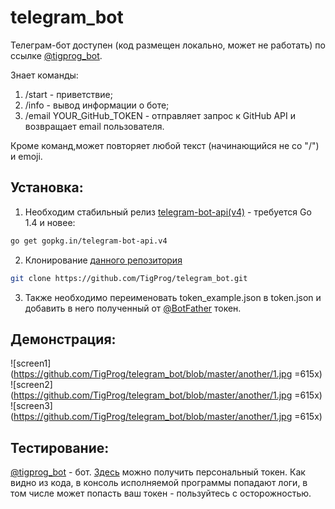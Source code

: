 # telegram_bot
 Телеграм-бот доступен (код размещен локально, может не работать) по ссылке [@tigprog_bot](https://t.me/tigprog_bot).
 
 Знает команды:
 1. /start - приветствие;
 2. /info - вывод информации о боте;
 3. /email YOUR_GitHub_TOKEN - отправляет запрос к GitHub API и возвращает email пользователя.
 
 Кроме команд,может повторяет любой текст (начинающийся не со "/") и emoji.
 
 ## Установка:
 
 1. Необходим стабильный релиз [telegram-bot-api(v4)](https://github.com/go-telegram-bot-api/telegram-bot-api) - требуется Go 1.4 и новее:
 ```bash
 go get gopkg.in/telegram-bot-api.v4
 ```
 2. Клонирование [данного репозитория](https://github.com/TigProg/telegram_bot.git)
 ```bash
 git clone https://github.com/TigProg/telegram_bot.git
 ``` 
 3. Также необходимо переименовать token_example.json в token.json и добавить в него полученный от [@BotFather](https://t.me/BotFather) токен.
 
 ## Демонстрация:
 
 ![screen1](https://github.com/TigProg/telegram_bot/blob/master/another/1.jpg =615x) 
 ![screen2](https://github.com/TigProg/telegram_bot/blob/master/another/1.jpg =615x) 
 ![screen3](https://github.com/TigProg/telegram_bot/blob/master/another/1.jpg =615x)
 
 ## Тестирование:
 
 [@tigprog_bot](https://t.me/tigprog_bot) - бот.
 [Здесь](https://github.com/settings/tokens) можно получить персональный токен. Как видно из кода, в консоль исполняемой программы попадают логи, в том числе может попасть ваш токен - пользуйтесь с осторожностью. 
 


 
